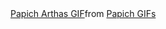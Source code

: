 <div class="tenor-gif-embed" data-postid="9114985726670453186" data-share-method="host" data-aspect-ratio="1.7451" data-width="100%"><a href="https://tenor.com/view/papich-arthas-%D0%BC%D0%B0%D0%BD%D1%8C%D1%8F%D0%BA%D0%B8%D1%87-%D0%BF%D0%B0%D0%BF%D0%B8%D1%87-gif-9114985726670453186">Papich Arthas GIF</a>from <a href="https://tenor.com/search/papich-gifs">Papich GIFs</a></div> <script type="text/javascript" async src="https://tenor.com/embed.js"></script>
